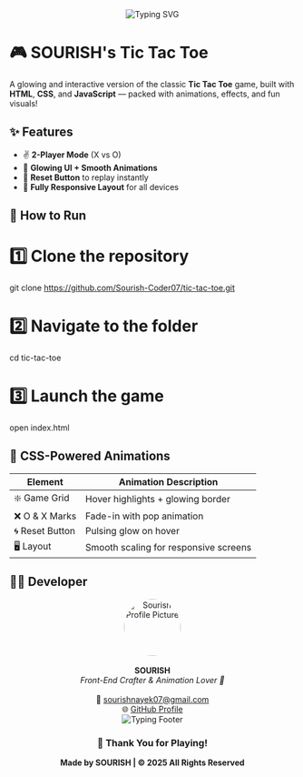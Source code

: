 <div align="center">
  <img src="https://readme-typing-svg.herokuapp.com?font=Fira+Code&size=24&pause=1000&color=00C7B7&width=500&lines=Welcome+to+Tic+Tac+Toe!;Built+with+❤️+by+SOURISH;Enjoy+the+classic+game+reimagined!" alt="Typing SVG" />
</div>


# 🎮 SOURISH's Tic Tac Toe

A glowing and interactive version of the classic **Tic Tac Toe** game, built with **HTML**, **CSS**, and **JavaScript** — packed with animations, effects, and fun visuals!


## ✨ Features

- ✌️ **2-Player Mode** (X vs O)
- 🎇 **Glowing UI + Smooth Animations**
- 🔁 **Reset Button** to replay instantly
- 📱 **Fully Responsive Layout** for all devices


## 🚀 How to Run


# 1️⃣ Clone the repository
git clone https://github.com/Sourish-Coder07/tic-tac-toe.git

# 2️⃣ Navigate to the folder
cd tic-tac-toe

# 3️⃣ Launch the game
open index.html



## 🎨 CSS-Powered Animations

| Element         | Animation Description                 |
| --------------- | ------------------------------------- |
| ❇️ Game Grid    | Hover highlights + glowing border     |
| ❌ O & X Marks   | Fade-in with pop animation            |
| 🌀 Reset Button | Pulsing glow on hover                 |
| 🖥️ Layout      | Smooth scaling for responsive screens |


## 🧑‍💻 Developer

<div align="center">
  <img src="https://github.com/Sourish-Coder07.png" width="100" style="border-radius: 50%;" alt="Sourish Profile Picture" />
  <br><br>
  <strong>SOURISH</strong><br>
  <em>Front-End Crafter & Animation Lover 🎨</em><br><br>
  📧 <a href="mailto:sourishnayek07@gmail.com">sourishnayek07@gmail.com</a>  
  <br>
  🌐 <a href="https://github.com/Sourish-Coder07">GitHub Profile</a>
</div>


<div align="center">
  <img src="https://readme-typing-svg.herokuapp.com?font=Fira+Code&size=18&pause=1000&color=00C7B7&center=true&vCenter=true&width=600&lines=🎯+Challenge+your+friends!;💡+Build+logic+with+fun!;⭐+Star+the+repo+if+you+enjoyed+it!" alt="Typing Footer" />
</div>


<div align="center">
  <h3>🙏 Thank You for Playing!</h3>
  <strong>Made by SOURISH | © 2025 All Rights Reserved</strong>
</div>
